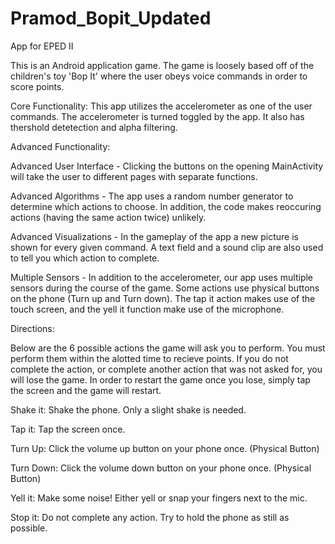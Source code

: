 Pramod_Bopit_Updated
====================

App for EPED II

This is an Android application game.  The game is loosely based off of the children's toy 'Bop It' where the user obeys voice commands in order to score points. 

Core Functionality:
This app utilizes the accelerometer as one of the user commands. The accelerometer is turned toggled by the app. It also has thershold detetection and alpha filtering. 

Advanced Functionality:

Advanced User Interface - Clicking the buttons on the opening MainActivity will take the user to different pages with                             separate functions.

Advanced Algorithms     - The app uses a random number generator to determine which actions to choose. In addition, the                           code makes reoccuring actions (having the same action twice) unlikely.

Advanced Visualizations - In the gameplay of the app a new picture is shown for every given command. A text field and a                           sound clip are also used to tell you which action to complete.

Multiple Sensors        - In addition to the accelerometer, our app uses multiple sensors during the course of the game.                           Some actions use physical buttons on the phone (Turn up and Turn down). The tap it action                               makes use of the touch screen, and the yell it function make use of the microphone.


Directions:

Below are the 6 possible actions the game will ask you to perform. You must perform them within the alotted time to recieve points. If you do not complete the action, or complete another action that was not asked for, you will lose the game. In order to restart the game once you lose, simply tap the screen and the game will restart.

Shake it: Shake the phone. Only a slight shake is needed.

Tap it: Tap the screen once.

Turn Up: Click the volume up button on your phone once. (Physical Button)

Turn Down: Click the volume down button on your phone once. (Physical Button)

Yell it: Make some noise! Either yell or snap your fingers next to the mic.

Stop it: Do not complete any action. Try to hold the phone as still as possible.


